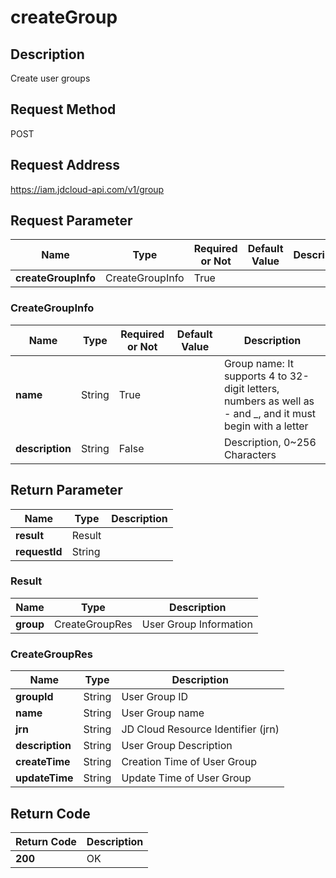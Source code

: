# createGroup


## Description
Create user groups

## Request Method
POST

## Request Address
https://iam.jdcloud-api.com/v1/group


## Request Parameter
|Name|Type|Required or Not|Default Value|Description|
|---|---|---|---|---|
|**createGroupInfo**|CreateGroupInfo|True| | |

### CreateGroupInfo
|Name|Type|Required or Not|Default Value|Description|
|---|---|---|---|---|
|**name**|String|True| |Group name: It supports 4 to 32-digit letters, numbers as well as - and _, and it must begin with a letter|
|**description**|String|False| |Description, 0~256 Characters|

## Return Parameter
|Name|Type|Description|
|---|---|---|
|**result**|Result| |
|**requestId**|String| |

### Result
|Name|Type|Description|
|---|---|---|
|**group**|CreateGroupRes|User Group Information|
### CreateGroupRes
|Name|Type|Description|
|---|---|---|
|**groupId**|String|User Group ID|
|**name**|String|User Group name|
|**jrn**|String|JD Cloud Resource Identifier (jrn)|
|**description**|String|User Group Description|
|**createTime**|String|Creation Time of User Group|
|**updateTime**|String|Update Time of User Group|

## Return Code
|Return Code|Description|
|---|---|
|**200**|OK|
